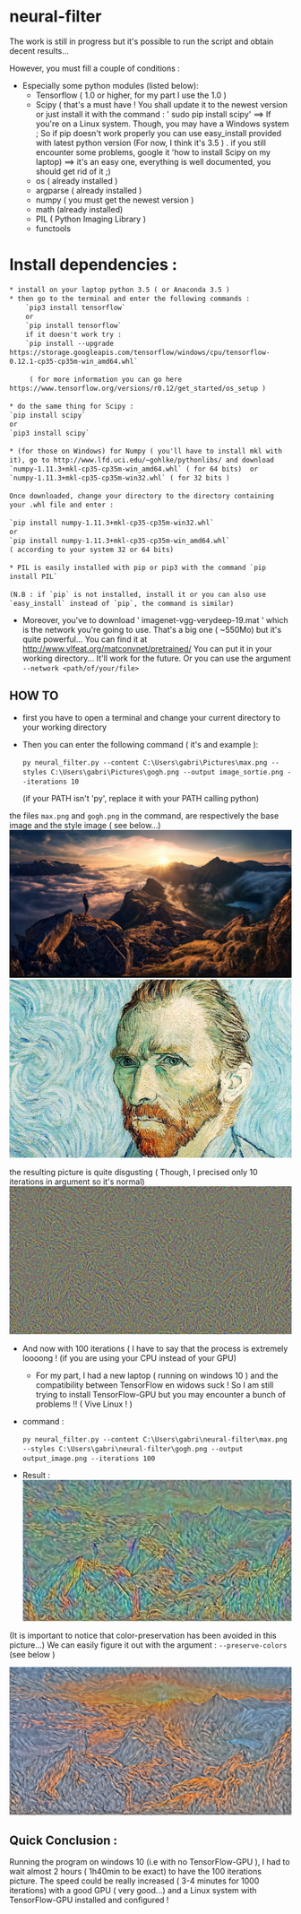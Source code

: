 # neural-filter

The work is still in progress but it's possible to run the script and obtain decent results...

However, you must fill a couple of conditions : 
  - Especially some python modules (listed below):
      * Tensorflow ( 1.0 or higher, for my part I use the 1.0 )
      * Scipy ( that's a must have ! You shall update it to the newest version or just install it with the command : ' sudo pip install          scipy' ==> If you're on a Linux system. Though, you may have a Windows system ; So if pip doesn't work properly you can use easy_install provided with latest python version (For now, I think it's 3.5 ) . if you still encounter some problems, google it 'how to install Scipy on my laptop) ==> it's an easy one, everything is well documented, you should get rid of it ;)
      * os ( already installed )
      * argparse ( already installed )  
      * numpy ( you must get the newest version )
      * math (already installed)
      * PIL ( Python Imaging Library ) 
      * functools
      
 # Install dependencies :
    * install on your laptop python 3.5 ( or Anaconda 3.5 ) 
    * then go to the terminal and enter the following commands :
        `pip3 install tensorflow`
        or 
        `pip install tensorflow`
        if it doesn't work try : 
        `pip install --upgrade https://storage.googleapis.com/tensorflow/windows/cpu/tensorflow-0.12.1-cp35-cp35m-win_amd64.whl`
        
         ( for more information you can go here https://www.tensorflow.org/versions/r0.12/get_started/os_setup )
         
    * do the same thing for Scipy :
    `pip install scipy` 
    or 
    `pip3 install scipy`
    
    * (for those on Windows) for Numpy ( you'll have to install mkl with it), go to http://www.lfd.uci.edu/~gohlke/pythonlibs/ and download `numpy‑1.11.3+mkl‑cp35‑cp35m‑win_amd64.whl` ( for 64 bits)  or
    `numpy‑1.11.3+mkl‑cp35‑cp35m‑win32.whl` ( for 32 bits )
    
    Once downloaded, change your directory to the directory containing your .whl file and enter : 
    
    `pip install numpy‑1.11.3+mkl‑cp35‑cp35m‑win32.whl` 
    or 
    `pip install numpy‑1.11.3+mkl‑cp35‑cp35m‑win_amd64.whl` 
    ( according to your system 32 or 64 bits)
    
    * PIL is easily installed with pip or pip3 with the command `pip install PIL`
    
    (N.B : if `pip` is not installed, install it or you can also use `easy_install` instead of `pip`, the command is similar)
    
      
  - Moreover, you've to download ' imagenet-vgg-verydeep-19.mat ' which is the network you're going to use. That's a big one ( ~550Mo) but it's quite powerful... You can find it at http://www.vlfeat.org/matconvnet/pretrained/
  You can put it in your working directory... It'll work for the future. Or you can use the argument `--network <path/of/your/file>`
  
  
  ## HOW TO 
  
  * first you have to open a terminal and change your current directory to your working directory 
  * Then you can enter the following command ( it's and example ):
  
    `py neural_filter.py --content C:\Users\gabri\Pictures\max.png --styles C:\Users\gabri\Pictures\gogh.png --output image_sortie.png --iterations 10`
  
     (if your PATH isn't 'py', replace it with your PATH calling python) 
     
the files `max.png` and `gogh.png` in the command, are respectively the base image and the style image ( see below...)
![base_image](Pictures/max.png)
![style_image](Pictures/gogh.png)

the resulting picture is quite disgusting ( Though, I precised only 10 iterations in argument so it's normal)
![output_image](Pictures/image_sortie.png)


* And now with 100 iterations ( I have to say that the process is extremely loooong ! (if you are using your CPU instead of your GPU)
  - For my part, I had a new laptop ( running on windows 10 ) and the compatibility between TensorFlow en widows suck ! So I am still   trying to install TensorFlow-GPU but you may encounter a bunch of problems !! ( Vive Linux ! )
  
* command :

  `py neural_filter.py --content C:\Users\gabri\neural-filter\max.png --styles C:\Users\gabri\neural-filter\gogh.png --output output_image.png --iterations 100`
  
* Result : 
![output_image](Pictures/100iterations.png)

(It is important to notice that color-preservation has been avoided in this picture...)
We can easily figure it out with the argument : `--preserve-colors` (see below )

![output_image_with_colors](Pictures/final_with_colors.png)

## Quick Conclusion :

Running the program on windows 10 (i.e with no TensorFlow-GPU ), I had to wait almost 2 hours ( 1h40min to be exact) to have the 100 iterations picture.
The speed could be really increased ( 3-4 minutes for 1000 iterations) with a good GPU ( very good...) and a Linux system with TensorFlow-GPU installed and configured !
